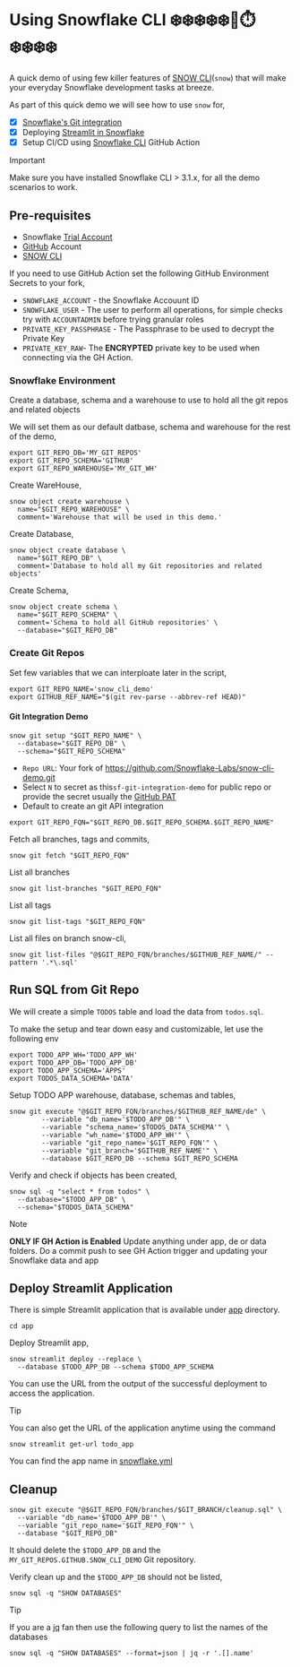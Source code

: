 # Using Snowflake CLI ❄️❄️❄️❄️❄️🐙⏱️❄️❄️❄️❄️

A quick demo of using few killer features of [SNOW CLI](https://docs.snowflake.com/en/developer-guide/snowflake-cli/index)(`snow`) that will make your everyday Snowflake development tasks at breeze.

As part of this quick demo we will see how to use `snow` for,

- [x] [Snowflake's Git integration](https://docs.snowflake.com/en/developer-guide/git/git-setting-up)
- [x] Deploying [Streamlit in Snowflake](https://docs.snowflake.com/en/developer-guide/streamlit/about-streamlit)
- [x] Setup CI/CD using [Snowflake CLI](https://github.com/Snowflake-Labs/snowflake-cli-action) GitHub Action

> [!IMPORTANT]
> Make sure you have installed Snowflake CLI > 3.1.x, for all the demo scenarios to work.

## Pre-requisites

- Snowflake [Trial Account](https://signup.snowflake.com/)
- [GitHub](https://github.com) Account
- [SNOW CLI](https://docs.snowflake.com/en/developer-guide/snowflake-cli/index)

If you need to use GitHub Action set the following GitHub Environment Secrets to your fork,

- `SNOWFLAKE_ACCOUNT` - the Snowflake Accouunt ID
- `SNOWFLAKE_USER` - The user to perform all operations, for simple checks try with `ACCOUNTADMIN` before trying granular roles
- `PRIVATE_KEY_PASSPHRASE` - The Passphrase to be used to decrypt the Private Key 
- `PRIVATE_KEY_RAW`- The **ENCRYPTED** private key to be used when connecting via the GH Action.

### Snowflake Environment

Create a database, schema and a warehouse to use to hold all the git repos and related objects

We will set them as our default datbase, schema and warehouse for the rest of the demo,

```shell
export GIT_REPO_DB='MY_GIT_REPOS'
export GIT_REPO_SCHEMA='GITHUB'
export GIT_REPO_WAREHOUSE='MY_GIT_WH'
```

Create WareHouse,

```shell
snow object create warehouse \
  name="$GIT_REPO_WAREHOUSE" \
  comment='Warehouse that will be used in this demo.'
```

Create Database,

```shell
snow object create database \
  name="$GIT_REPO_DB" \
  comment='Database to hold all my Git repositories and related objects'
```

Create Schema,

```shell
snow object create schema \
  name="$GIT_REPO_SCHEMA" \
  comment='Schema to hold all GitHub repositories' \
  --database="$GIT_REPO_DB"
```


### Create Git Repos

Set few variables that we can interploate later in the script,

```shell
export GIT_REPO_NAME='snow_cli_demo'
export GITHUB_REF_NAME="$(git rev-parse --abbrev-ref HEAD)"
```

#### Git Integration Demo

```shell
snow git setup "$GIT_REPO_NAME" \
  --database="$GIT_REPO_DB" \
  --schema="$GIT_REPO_SCHEMA"
```

* `Repo URL`: Your fork of https://github.com/Snowflake-Labs/snow-cli-demo.git
* Select `N` to secret as this`sf-git-integration-demo` for public repo or provide the secret usually the [GitHub PAT](https://docs.github.com/en/authentication/keeping-your-account-and-data-secure/managing-your-personal-access-tokens)
* Default to create an git API integration

```shell
export GIT_REPO_FQN="$GIT_REPO_DB.$GIT_REPO_SCHEMA.$GIT_REPO_NAME"
```
Fetch all branches, tags and commits,

```shell
snow git fetch "$GIT_REPO_FQN"
```

List all branches

```shell
snow git list-branches "$GIT_REPO_FQN"
```

List all tags

```shell
snow git list-tags "$GIT_REPO_FQN"
```

List all files on branch snow-cli,

```shell
snow git list-files "@$GIT_REPO_FQN/branches/$GITHUB_REF_NAME/" --pattern '.*\.sql'
```

## Run SQL from Git Repo

We will create a simple `TODOS` table and load the data from `todos.sql`.

To make the setup and tear down easy and customizable, let use the following env

```shell
export TODO_APP_WH='TODO_APP_WH'
export TODO_APP_DB='TODO_APP_DB'
export TODO_APP_SCHEMA='APPS'
export TODOS_DATA_SCHEMA='DATA'
```

Setup TODO APP warehouse, database, schemas and tables,

```shell
snow git execute "@$GIT_REPO_FQN/branches/$GITHUB_REF_NAME/de" \
        --variable "db_name='$TODO_APP_DB'" \
        --variable "schema_name='$TODOS_DATA_SCHEMA'" \
        --variable "wh_name='$TODO_APP_WH'" \
        --variable "git_repo_name='$GIT_REPO_FQN'" \
        --variable "git_branch='$GITHUB_REF_NAME'" \
        --database $GIT_REPO_DB --schema $GIT_REPO_SCHEMA
```

Verify and check if objects has been created,

```shell
snow sql -q "select * from todos" \
  --database="$TODO_APP_DB" \
  --schema="$TODOS_DATA_SCHEMA"
```
> [!NOTE]
> **ONLY IF GH Action is Enabled**
> Update anything under app, de or data folders. Do a commit push to see GH Action trigger and updating your Snowflake data and app

## Deploy Streamlit Application

There is simple Streamlit application that is available under [app](./app) directory.

```shell
cd app
```

Deploy Streamlit app,

```shell
snow streamlit deploy --replace \
  --database $TODO_APP_DB --schema $TODO_APP_SCHEMA
```

You can use the URL from the output of the successful deployment to access the application.

>[!TIP]
> You can also get the URL of the application anytime using the command
>```shell
> snow streamlit get-url todo_app
> ```
> You can find the app name in [snowflake.yml](./app/snowflake.yml)

## Cleanup

```shell
snow git execute "@$GIT_REPO_FQN/branches/$GIT_BRANCH/cleanup.sql" \
  --variable "db_name='$TODO_APP_DB'" \
  --variable "git_repo_name='$GIT_REPO_FQN'" \
  --database "$GIT_REPO_DB"
```

It should delete the `$TODO_APP_DB` and the `MY_GIT_REPOS.GITHUB.SNOW_CLI_DEMO` Git repository.

Verify clean up and the `$TODO_APP_DB` should not be listed,

```shell
snow sql -q "SHOW DATABASES"
```

> [!TIP]
> If you are a [jq](https://jqlang.github.io/jq/) fan then use the following query to list the names of the databases
> ```shell
> snow sql -q "SHOW DATABASES" --format=json | jq -r '.[].name'
> ```
